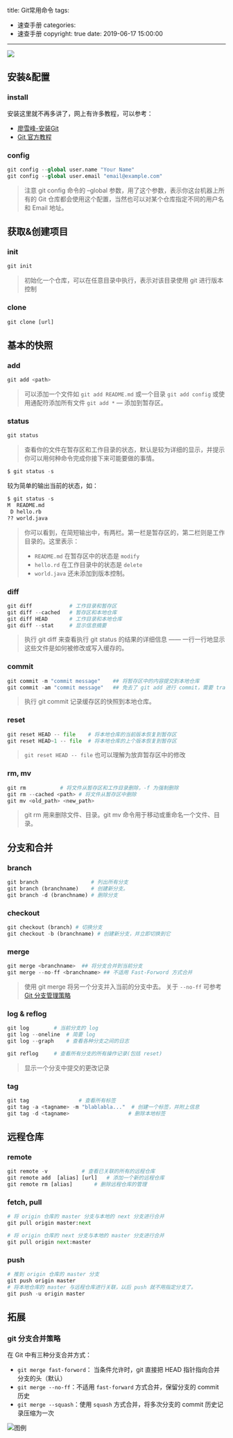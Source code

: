 title: Git常用命令
tags:
  - 速查手册
categories:
  - 速查手册
copyright: true
date: 2019-06-17 15:00:00

---
![](https://ss0.bdstatic.com/70cFuHSh_Q1YnxGkpoWK1HF6hhy/it/u=1396549994,3923445978&fm=26&gp=0.jpg)

<!--more-->

## [](#安装-amp-配置 "安装&amp;配置")安装&amp;配置

### [](#install "install")install

安装这里就不再多讲了，网上有许多教程，可以参考：

* [廖雪峰-安装Git](https://www.liaoxuefeng.com/wiki/0013739516305929606dd18361248578c67b8067c8c017b000/00137396287703354d8c6c01c904c7d9ff056ae23da865a000)
* [Git 官方教程](https://git-scm.com/book/zh/v1/%E8%B5%B7%E6%AD%A5-%E5%AE%89%E8%A3%85-Git)



### [](#config "config")config
```python
git config --global user.name "Your Name"
git config --global user.email "email@example.com"
```
> 注意 git config 命令的 –global 参数，用了这个参数，表示你这台机器上所有的 Git 仓库都会使用这个配置，当然也可以对某个仓库指定不同的用户名和 Email 地址。

## [](#获取-amp-创建项目 "获取&amp;创建项目")获取&amp;创建项目

### [](#init "init")init
```python
git init
```
> 初始化一个仓库，可以在任意目录中执行，表示对该目录使用 git 进行版本控制

### [](#clone "clone")clone
```python
git clone [url]
```

## [](#基本的快照 "基本的快照")基本的快照

### [](#add "add")add
```python
git add <path>
```
> 可以添加一个文件如 `git add README.md` 或一个目录 `git add config` 或使用通配符添加所有文件 `git add *`   — 添加到暂存区。

### [](#status "status")status
```python
git status
```
> 查看你的文件在暂存区和工作目录的状态，默认是较为详细的显示，并提示你可以用何种命令完成你接下来可能要做的事情。
```python
$ git status -s
```

较为简单的输出当前的状态，如：

```python
$ git status -s
M  README.md
 D hello.rb
?? world.java
```
> 你可以看到，在简短输出中，有两栏。第一栏是暂存区的，第二栏则是工作目录的。这里表示： 
> 
> *   `README.md` 在暂存区中的状态是 `modify`
> *   `hello.rd` 在工作目录中的状态是 `delete`
> *   `world.java` 还未添加到版本控制。

### [](#diff "diff")diff
```python
git diff            # 工作目录和暂存区
git diff --cached   # 暂存区和本地仓库
git diff HEAD 	    # 工作目录和本地仓库
git diff --stat     # 显示信息摘要
```
> 执行 git diff 来查看执行 git status 的结果的详细信息 —— 一行一行地显示这些文件是如何被修改或写入缓存的。

### [](#commit "commit")commit
```python
git commit -m "commit message"    ## 将暂存区中的内容提交到本地仓库
git commit -am "commit message"   ## 免去了 git add 进行 commit，需要 tracked 状态
```
> 执行 git commit 记录缓存区的快照到本地仓库。

### [](#reset "reset")reset
```python
git reset HEAD -- file    # 将本地仓库的当前版本恢复到暂存区
git reset HEAD~1 -- file  # 将本地仓库的上个版本恢复到暂存区
```
> `git reset HEAD -- file` 也可以理解为放弃暂存区中的修改

### [](#rm-mv "rm, mv")rm, mv
```python
git rm           # 将文件从暂存区和工作目录删除，-f 为强制删除
git rm --cached <path> # 将文件从暂存区中删除
git mv <old_path> <new_path>
```
> git rm 用来删除文件、目录。git mv 命令用于移动或重命名一个文件、目录。

## [](#分支和合并 "分支和合并")分支和合并

### [](#branch "branch")branch
```python
git branch                 # 列出所有分支
git branch (branchname)    # 创建新分支。
git branch -d (branchname) # 删除分支
```

### [](#checkout "checkout")checkout
```python
git checkout (branch) # 切换分支
git checkout -b (branchname) # 创建新分支，并立即切换到它
```

### [](#merge "merge")merge
```python
git merge <branchname>  ## 将分支合并到当前分支  
git merge --no-ff <branchname> ## 不适用 Fast-Forword 方式合并
```
> 使用 git merge 将另一个分支并入当前的分支中去。 关于 `--no-ff` 可参考 [Git 分支管理策略](http://www.ruanyifeng.com/blog/2012/07/git.html)

### [](#log-amp-reflog "log &amp; reflog")log &amp; reflog
```python
git log		   # 当前分支的 log
git log --oneline  # 简要 log
git log --graph    # 查看各种分支之间的日志

git reflog 	   # 查看所有分支的所有操作记录(包括 reset)
```
> 显示一个分支中提交的更改记录

### [](#tag "tag")tag
```python
git tag 		       # 查看所有标签
git tag -a <tagname> -m "blablabla..."  # 创建一个标签，并附上信息
git tag -d <tagname>    		       # 删除本地标签
```

## [](#远程仓库 "远程仓库")远程仓库

### [](#remote "remote")remote
```python
git remote -v 			# 查看已关联的所有的远程仓库
git remote add  [alias] [url]   # 添加一个新的远程仓库
git remote rm [alias] 		# 删除远程仓库的管理
```

### [](#fetch-pull "fetch, pull")fetch, pull
```python
# 将 origin 仓库的 master 分支与本地的 next 分支进行合并
git pull origin master:next

# 将 origin 仓库的 next 分支与本地的 master 分支进行合并
git pull origin next:master
```

### [](#push "push")push
```python
# 推到 origin 仓库的 master 分支
git push origin master
# 将本地仓库的 master 与远程仓库进行关联，以后 push 就不用指定分支了。
git push -u origin master
```

## [](#拓展 "拓展")拓展

### [](#git-分支合并策略 "git 分支合并策略")git 分支合并策略

在 Git 中有三种分支合并方式：

*   `git merge fast-forword`： 当条件允许时，git 直接把 HEAD 指针指向合并分支的头（默认）
*   `git merge --no-ff`：不适用 `fast-forward` 方式合并，保留分支的 commit 历史
*   `git merge --squash`：使用 `squash` 方式合并，将多次分支的 commit 历史记录压缩为一次

![图例](https://cdn.jun6.net/201801201231_759.png)

